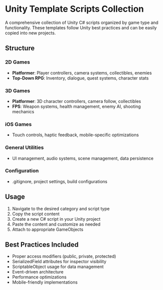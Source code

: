 # Unity Template Scripts Collection

A comprehensive collection of Unity C# scripts organized by game type and functionality. These templates follow Unity best practices and can be easily copied into new projects.

## Structure

### 2D Games
- **Platformer**: Player controllers, camera systems, collectibles, enemies
- **Top-Down RPG**: Inventory, dialogue, quest systems, character stats

### 3D Games  
- **Platformer**: 3D character controllers, camera follow, collectibles
- **FPS**: Weapon systems, health management, enemy AI, shooting mechanics

### iOS Games
- Touch controls, haptic feedback, mobile-specific optimizations

### General Utilities
- UI management, audio systems, scene management, data persistence

### Configuration
- .gitignore, project settings, build configurations

## Usage

1. Navigate to the desired category and script type
2. Copy the script content
3. Create a new C# script in your Unity project
4. Paste the content and customize as needed
5. Attach to appropriate GameObjects

## Best Practices Included

- Proper access modifiers (public, private, protected)
- SerializedField attributes for inspector visibility
- ScriptableObject usage for data management
- Event-driven architecture
- Performance optimizations
- Mobile-friendly implementations